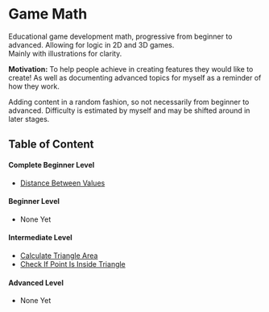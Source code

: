 # Game Math

Educational game development math, progressive from beginner to advanced. Allowing for logic in 2D and 3D games.</br>
Mainly with illustrations for clarity.

**Motivation:** To help people achieve in creating features they would like to create! As well as documenting advanced topics for myself as a reminder of how they work.

Adding content in a random fashion, so not necessarily from beginner to advanced. Difficulty is estimated by myself and may be shifted around in later stages.

## Table of Content
#### Complete Beginner Level
- [Distance Between Values](https://github.com/WMaster7/GameMath/tree/main/Complete%20Beginner/Distance%20Between%20Values)

#### Beginner Level
- None Yet

#### Intermediate Level
- [Calculate Triangle Area](https://github.com/WMaster7/GameMath/tree/main/Intermediate/Calculate%20Triangle%20Area)
- [Check If Point Is Inside Triangle](https://github.com/WMaster7/GameMath/tree/main/Intermediate/Check%20Point%20Inside%20Triangle)

#### Advanced Level
- None Yet
